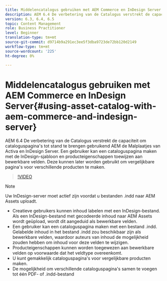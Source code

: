 ```yaml
---
title: Middelencatalogus gebruiken met AEM Commerce en InDesign Server
description: AEM 6.4 De verbetering van de Catalogus verstrekt de capaciteit om cataloguspagina's tot stand te brengen gebruikend AEM de Malplaatjes van Activa en InDesign Server.  Een gebruiker kan een cataloguspagina maken met de InDesign-sjabloon en producteigenschappen toewijzen aan bewerkbare velden. Deze kunnen later worden gebruikt om vergelijkbare pagina's voor verschillende producten te maken.
version: 6.3, 6.4, 6.5
topic: Content Management
role: Business Practitioner
level: Beginner
translation-type: tm+mt
source-git-commit: d9714b9a291ec3ee5f3dba9723de72bb120d2149
workflow-type: tm+mt
source-wordcount: '225'
ht-degree: 0%

---
```



# Middelencatalogus gebruiken met AEM Commerce en InDesign Server{#using-asset-catalog-with-aem-commerce-and-indesign-server}

AEM 6.4 De verbetering van de Catalogus verstrekt de capaciteit om cataloguspagina&#39;s tot stand te brengen gebruikend AEM de Malplaatjes van Activa en InDesign Server.  Een gebruiker kan een cataloguspagina maken met de InDesign-sjabloon en producteigenschappen toewijzen aan bewerkbare velden. Deze kunnen later worden gebruikt om vergelijkbare pagina&#39;s voor verschillende producten te maken.

>[!VIDEO](https://video.tv.adobe.com/v/22540/)

>[!NOTE]
>
>Uw InDesign-server moet actief zijn voordat u bestanden \.indd naar AEM Assets uploadt.

* Creatieve gebruikers kunnen inhoud labelen met een InDesign-bestand. Als een InDesign-bestand met gecodeerde inhoud naar AEM Assets wordt geüpload, wordt dit aangeduid als bewerkbare velden.
* Een gebruiker kan een cataloguspagina maken met een bestand \.indd. Gelabelde inhoud in het bestand \.indd zou beschikbaar zijn als bewerkbare velden, waardoor auteurs van inhoud de mogelijkheid zouden hebben om inhoud voor deze velden te wijzigen.
* Producteigenschappen kunnen worden toegewezen aan bewerkbare velden op voorwaarde dat het veldtype overeenkomt.
* U kunt gemakkelijk cataloguspagina&#39;s voor vergelijkbare producten maken.
* De mogelijkheid om verschillende cataloguspagina&#39;s samen te voegen tot één PDF- of \.indd-bestand
